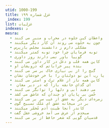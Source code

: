 ```yaml
---
utid: 1000-199
title: غزل شماره ۱۹۹
_index: 199
list: غزلیات
indexes: د
mesra:
  - واعظان کین جلوه در محراب و منبر می کنند
  - چون به خلوت می روند آن کار دیگر میکنند
  - مشکلی دارم ز دانشمند مجلس بازپرس
  - توبه فرمایان چرا خود توبه کمتر میکنند
  - گوییا باور نمی دارند روز داوری
  - کاین همه قلب و دغل در کار داور می کنند
  - بنده پیر خراباتم که درویشان او
  - گنج را از بی نیازی خاک بر سر می کنند
  - یا رب این نو دولتان را با خرِ خودشان نشان
  - کاین همه ناز از غلام ترک و استر می کنند
  - ‌ ای گدای خانقه بازآ که در دیر مغان
  - می دهند آبی و دلها را توانگر می کنند
  - حُسن بی پایان او چندان که عاشق می کشد
  - زمره‌ای دیگر به عشق از غیب سر بر می کنند
  - بر در میخانه عشق ای مَلَک تسبیح گوی
  - کاندر آنجا طینت آدم مُخمّر میکنند
  - صبحدم از عرش می آمد خروشی عقل گفت
  - قدسیان گویی که شعر حافظ از بر می کنند
---
```

